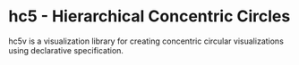 # **hc5** - **H**ierarchical **C**on**c**entri**c** **C**ir**c**les

hc5v is a visualization library for creating concentric circular visualizations using declarative specification. 
